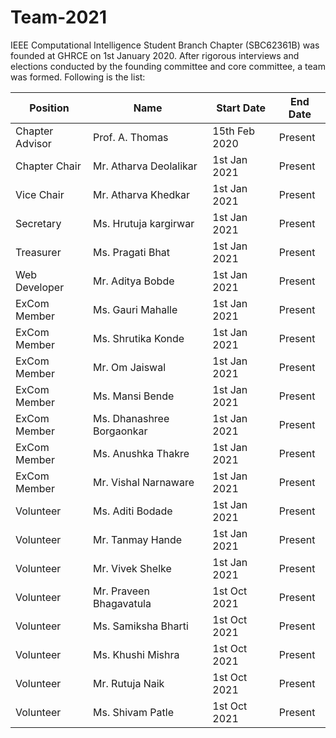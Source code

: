 # Team-2021 

IEEE Computational Intelligence Student Branch Chapter (SBC62361B) was founded at GHRCE on 1st January 2020. After rigorous interviews and elections conducted by the founding committee and core committee, a team was formed. Following is the list:

| Position | Name  | Start Date | End Date |
|----------|-------|------------|-----------|
|Chapter Advisor   | Prof. A. Thomas       | 15th Feb 2020 | Present |
|Chapter Chair     | Mr. Atharva Deolalikar      | 1st Jan 2021 | Present |
|Vice Chair        | Mr. Atharva Khedkar    | 1st Jan 2021 | Present |
|Secretary         | Ms. Hrutuja kargirwar   | 1st Jan 2021 | Present |
|Treasurer         | Ms. Pragati Bhat    | 1st Jan 2021 | Present |
|Web Developer     | Mr. Aditya Bobde  | 1st Jan 2021 | Present |
|ExCom Member      | Ms. Gauri Mahalle | 1st Jan 2021 | Present |  
|ExCom Member      | Ms. Shrutika Konde  | 1st Jan 2021 | Present |
|ExCom Member      | Mr. Om Jaiswal   | 1st Jan 2021 | Present |
|ExCom Member      | Ms. Mansi Bende     | 1st Jan 2021 | Present |
|ExCom Member      | Ms. Dhanashree Borgaonkar| 1st Jan 2021 | Present |
|ExCom Member      | Ms. Anushka Thakre     | 1st Jan 2021 | Present |
|ExCom Member      | Mr. Vishal Narnaware| 1st Jan 2021| Present |
|Volunteer         | Ms. Aditi Bodade | 1st Jan 2021 | Present |
|Volunteer         | Mr. Tanmay Hande | 1st Jan 2021 | Present |  
|Volunteer         | Mr. Vivek Shelke | 1st Jan 2021 | Present |
|Volunteer         | Mr. Praveen Bhagavatula | 1st Oct 2021 | Present |
|Volunteer         | Ms. Samiksha Bharti | 1st Oct 2021 | Present |
|Volunteer         | Ms. Khushi Mishra | 1st Oct 2021 | Present |
|Volunteer         | Mr. Rutuja Naik | 1st Oct 2021 | Present |
|Volunteer         | Ms. Shivam Patle | 1st Oct 2021 | Present |
